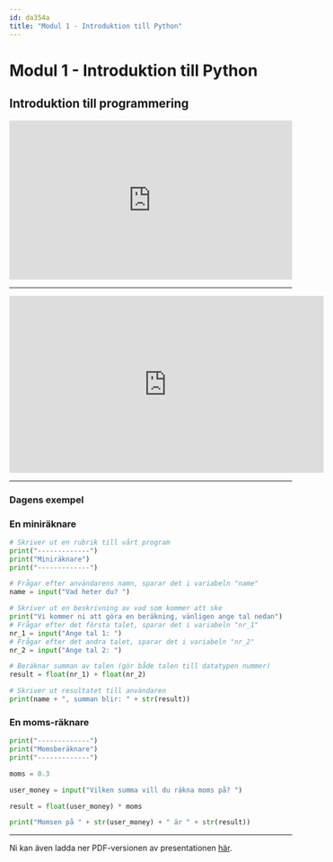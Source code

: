 ```yaml
---
id: da354a
title: "Modul 1 - Introduktion till Python"
---
```


# Modul 1 - Introduktion till Python

## Introduktion till programmering

<div class="frame">
    <div style="left: 0; width: 100%; height: 0; position: relative; padding-bottom: 56.1972%;"><iframe src="https://speakerdeck.com/player/91516b7ad6794f70a134975a7ceb611f" style="border: 0; top: 0; left: 0; width: 100%; height: 100%; position: absolute;" allowfullscreen scrolling="no" allow="encrypted-media"></iframe></div>
</div>

---

<div class="video-frame">
    <iframe width="560" height="315" src="https://www.youtube.com/embed/R8T1Qm5dENI" frameborder="0" allow="accelerometer; autoplay; clipboard-write; encrypted-media; gyroscope; picture-in-picture" allowfullscreen></iframe>
</div>

---

### Dagens exempel

### En miniräknare

```python
# Skriver ut en rubrik till vårt program
print("-------------")
print("Miniräknare")
print("-------------")

# Frågar efter användarens namn, sparar det i variabeln "name"
name = input("Vad heter du? ")

# Skriver ut en beskrivning av vad som kommer att ske
print("Vi kommer ni att göra en beräkning, vänligen ange tal nedan")
# Frågar efter det första talet, sparar det i variabeln "nr_1"
nr_1 = input("Ange tal 1: ")
# Frågar efter det andra talet, sparar det i variabeln "nr_2"
nr_2 = input("Ange tal 2: ")

# Beräknar summan av talen (gör både talen till datatypen nummer)
result = float(nr_1) + float(nr_2)

# Skriver ut resultatet till användaren
print(name + ", summan blir: " + str(result))
```

### En moms-räknare

```python
print("-------------")
print("Momsberäknare")
print("-------------")

moms = 0.3

user_money = input("Vilken summa vill du räkna moms på? ")

result = float(user_money) * moms

print("Momsen på " + str(user_money) + " är " + str(result))

```

---

Ni kan även ladda ner PDF-versionen av presentationen [här](../pdf/introduktion-till-programmering.pdf).